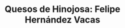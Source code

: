 ---
title: "Quesos de Hinojosa: Felipe Hernández Vacas"
url: /hinojosa-de-duero/quesos-de-hinojosa-felipe-hernandez-vacas/
shop: Käse
---